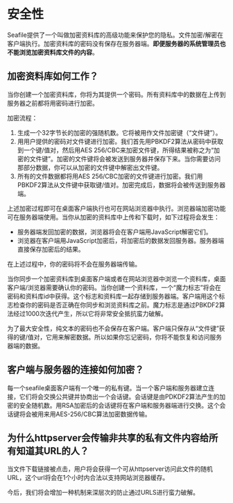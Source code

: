 # 安全性

Seafile提供了一个叫做加密资料库的高级功能来保护您的隐私。文件加密/解密在客户端执行。加密资料库的密码没有保存在服务器端。**即便服务器的系统管理员也不能浏览加密资料库文件的内容**。 

## 加密资料库如何工作？

当你创建一个加密资料库，你将为其提供一个密码。所有资料库中的数据在上传到服务器之前都将用密码进行加密。

加密流程：

1. 生成一个32字节长的加密的强随机数。它将被用作文件加密键（“文件键”）。
2. 用用户提供的密码对文件键进行加密。我们首先用PBKDF2算法从密码中获取到一个键/值对，然后用AES 256/CBC来加密文件键，所得结果被称之为“加密的文件键”。加密的文件键将会被发送到服务器并保存下来。当你需要访问那部分数据，你可以从加密的文件键中解密出文件键。
3. 所有的文件数据都将用AES 256/CBC加密的文件键进行加密。我们用PBKDF2算法从文件键中获取键/值对。加密完成后，数据将会被传送到服务器端。

上述加密过程即可在桌面客户端执行也可在网站浏览器中执行。浏览器端加密功能可在服务器端使用。当你从加密的资料库中上传和下载时，如下过程将会发生：

* 服务器端发回加密的数据，浏览器将会在客户端用JavaScript解密它们。
* 浏览器在客户端用JavaScript加密后，将加密后的数据发回服务器。服务器端直接保存加密后的结果。

在上述过程中，你的密码将不会在服务器端传输。

当你同步一个加密资料库到桌面客户端或者在网站浏览器中浏览一个资料库，桌面客户端/浏览器需要确认你的密码。当你创建一个资料库，一个“魔力标志”将会在密码和资料库id中获得。这个标志和资料库一起存储到服务器端。客户端用这个标志检查你的密码是否正确在你同步和浏览资料库之前。魔力标志是通过PBKDF2算法经过1000次迭代产生，所以它将非常安全抵抗蛮力破解。

为了最大安全性，纯文本的密码也不会保存在客户端。客户端只保存从“文件键”获得的键/值对，它用来解密数据。所以如果你忘记密码，你将不能恢复和访问服务器端的数据。

## 客户端与服务器的连接如何加密？

每一个seafile桌面客户端有一个唯一的私有键。当一个客户端和服务器建立连接，它们将会交换公共键并协商出一个会话键。会话键是由PDKDF2算法产生的加密的安全随机数。用RSA加密后的会话键将在客户端和服务器端进行交换。这个会话键将会被用来用AES-256/CBC算法加密数据传输。


## 为什么httpserver会传输非共享的私有文件内容给所有知道其URL的人？

当文件下载链接被点击，用户将会获得一个可从httpserver访问此文件的随机URL，这个url将会在1个小时内合法以支持网站浏览器缓存。 

今后，我们将会增加一种机制来深层次的防止通过URLS进行蛮力破解。

